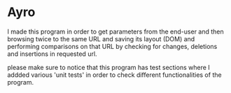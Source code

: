 # Ayro

I made this program in order to get parameters from the end-user and then browsing twice to the same URL and saving its layout (DOM) and performing comparisons on that URL by checking for changes, deletions and insertions in requested url.

please make sure to notice that this program has test sections where I addded various 'unit tests' in order to check different functionalities of the program. 
